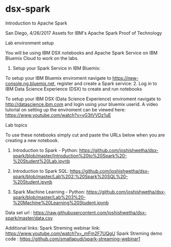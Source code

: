# dsx-spark

Introduction to Apache Spark

San Diego, 4/26/2017 
Assets for IBM's Apache Spark Proof of Technology

Lab environment setup

You will be using IBM DSX notebooks and Apache Spark Service on IBM Bluemix Cloud to work on the labs.
1. Setup your Spark Service in IBM Bluemix:

To setup your IBM Bluemix enviroment navigate to https://new-console.ng.bluemix.net, register and create a Spark service:
2. Log in to IBM Data Science Experience (DSX) to create and run notebooks

To setup your IBM DSX (Data Science Experience) enviroment navigate to http://datascience.ibm.com and login using your bluemix userid.
A video tutorial on setting up the enviroment can be viewed here:
https://www.youtube.com/watch?v=yG3tVVDz1uE

Lab topics

To use these notebooks simply cut and paste the URLs below when you are creating a new notebook.
1. Introduction to Spark - Python:
https://github.com/joshishwetha/dsx-spark/blob/master/Introduction%20to%20Spark%20-%20Student%20Lab.ipynb

2. Introduction to Spark SQL:
https://github.com/joshishwetha/dsx-spark/blob/master/Lab%202:%20Spark%20SQL%20-%20Student.ipynb

3. Spark Machine Learning - Python:
https://github.com/joshishwetha/dsx-spark/blob/master/Lab%203%20-%20Machine%20Learning%20Student.ipynb


Data set url : https://raw.githubusercontent.com/joshishwetha/dsx-spark/master/data.csv

Additional links:
Spark Streming webinar link: https://www.youtube.com/watch?v=_mFm2F7UQgU 
Spark Streming demo code : https://github.com/smatlapudi/spark-streaming-webinar1 
